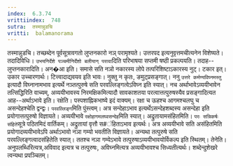 ```yaml
---
index:  6.3.74
vrittiindex:  748
sutra:  तस्मान्नुडचि
vritti:  balamanorama 
---
```


तस्मान्नुडचि। तच्छब्देन पूर्वसूत्रावगतो लुप्तनकारो नञ् परामृश्यते। उत्तरपद इत्यनुवृत्तमचीत्यनेन विशेष्यते। तदादिविधिः। `उभयनिर्देशे पञ्चमीनिर्देशो बलीयान् परत्वा`दिति परिभाषया सप्तमी षष्ठी प्रकल्पयति। तदाह--लुप्तनकारादिति। अन�आ इति। समासे सति नञो नकारस्य लोपे तत्परिशिष्टाऽकारस्य नुट्। टकार इत्। उकार उच्चारणार्थः। टित्त्वादाद्यवयव इति भावः। नुक्तु न कृतः, ङमुट्प्रसङ्गात्। ननु `उत्तरे कर्मण्यविघ्नमस्तु` इत्यादौ विघ्नानामभाव इत्यर्थे नञ्तत्पुरुषे सति परवल्लिङ्गत्वेऽविघ्न इति स्यात्। नच अर्थाभावेऽव्ययीभावेन तत्सिद्धिरिति वाच्यम्, अव्ययीभावस्य निरमक्षिकमित्यादौ सावकाशतया परत्वात्तत्पुरुषस्यैव प्रसङ्गादित्यत आह--अर्थाऽभावे इति। रक्षेति। पस्पशाह्निकभाष्ये इदं वाक्यम्। रक्षा च ऊहश्च आगमश्चलघु च असन्देहश्चेति द्वन्द्वः। `परवल्लिङ्ग`मिति पुंस्त्वम्। अत्र सन्देहाऽभाव इत्यर्थेऽसन्देहशब्दस्य असन्देहा इति प्रयोगात्तत्पुरुषो विज्ञायते। अव्ययीभावे `रक्षोहागमलघ्वसन्देह`मिति स्यात्। अद्रुतायामसंहितमिति। `परः सन्निकर्षः संहिते`सूत्रे पठितमिदं वार्तिकम्। अद्रुतायां वृत्तौ स#ंहिताऽभाव इत्यर्थः। अत्र अव्ययीभावे सति असंहितमिति प्रयोगादव्ययीभावेऽपि अर्थाऽभावो नञा गम्यो भवतीति विज्ञायते। अन्यथा तत्पुरुषे सति परवल्लिङ्गत्वादसंहितेति स्यात्। ततश्च नञा गम्येऽभावे तत्पुरुषाऽव्ययीभावयोर्विकल्प इति स्थितम्। तेनेति। अनुपलब्धिरित्यत्र,अविवाद इत्यत्र च तत्पुरुषः, अविघ्नमित्यत्र अव्ययीभावश्च सिध्यतीत्यर्थः। शब्देन्दुशेखरे त्वन्यथा प्रपञ्चितम्। 

